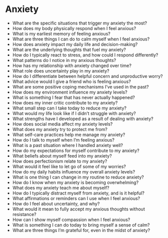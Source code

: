 # Anxiety

- What are the specific situations that trigger my anxiety the most?
- How does my body physically respond when I feel anxious?
- What is my earliest memory of feeling anxious?
- What are three things I can do to calm myself when I feel anxious?
- How does anxiety impact my daily life and decision-making?
- What are the underlying thoughts that fuel my anxiety?
- How do I typically react to stress, and how could I respond differently?
- What patterns do I notice in my anxious thoughts?
- How has my relationship with anxiety changed over time?
- What role does uncertainty play in my anxiety?
- How do I differentiate between helpful concern and unproductive worry?
- What advice would I give a friend who is feeling anxious?
- What are some positive coping mechanisms I’ve used in the past?
- How does my environment influence my anxiety levels?
- What is something I fear that has never actually happened?
- How does my inner critic contribute to my anxiety?
- What small step can I take today to reduce my anxiety?
- What would my life look like if I didn’t struggle with anxiety?
- What strengths have I developed as a result of dealing with anxiety?
- How does social media affect my anxiety levels?
- What does my anxiety try to protect me from?
- What self-care practices help me manage my anxiety?
- How do I talk to myself when I’m feeling anxious?
- What is a past situation where I handled anxiety well?
- How do my expectations for myself contribute to my anxiety?
- What beliefs about myself feed into my anxiety?
- How does perfectionism relate to my anxiety?
- What would it feel like to let go of some of my worries?
- How do my daily habits influence my overall anxiety levels?
- What is one thing I can change in my routine to reduce anxiety?
- How do I know when my anxiety is becoming overwhelming?
- What does my anxiety teach me about myself?
- How do I typically distract myself from anxiety, and is it helpful?
- What affirmations or reminders can I use when I feel anxious?
- How do I feel about uncertainty, and why?
- What would it mean to fully accept my anxious thoughts without resistance?
- How can I show myself compassion when I feel anxious?
- What is something I can do today to bring myself a sense of calm?
- What are three things I’m grateful for, even in the midst of anxiety?
